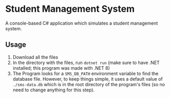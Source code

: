# Student Management System

A console-based C# application which simulates a student management system.

## Usage

1. Download all the files
2. In the directory with the files, run `dotnet run` (make sure to have .NET installed; this program was made with .NET 8)
3. The Program looks for a `SMS_DB_PATH` environment variable to find the database file. However, to keep things simple, it uses a default value of `./sms-data.db` which is in the root directory of the program's files (so no need to change anything for this step).
